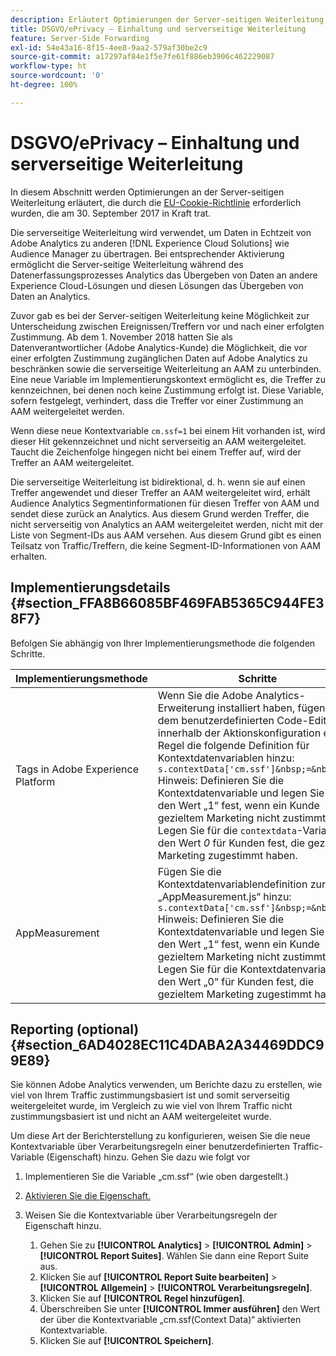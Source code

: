 ```yaml
---
description: Erläutert Optimierungen der Server-seitigen Weiterleitung, die durch die EU-Cookie-Richtlinie veranlasst wurden.
title: DSGVO/ePrivacy – Einhaltung und serverseitige Weiterleitung
feature: Server-Side Forwarding
exl-id: 54e43a16-8f15-4ee8-9aa2-579af30be2c9
source-git-commit: a17297af84e1f5e7fe61f886eb3906c462229087
workflow-type: ht
source-wordcount: '0'
ht-degree: 100%

---
```


# DSGVO/ePrivacy – Einhaltung und serverseitige Weiterleitung

In diesem Abschnitt werden Optimierungen an der Server-seitigen Weiterleitung erläutert, die durch die [EU-Cookie-Richtlinie](https://wikis.ec.europa.eu/display/WEBGUIDE/04.+Cookies+and+similar+technologies) erforderlich wurden, die am 30. September 2017 in Kraft trat.

Die serverseitige Weiterleitung wird verwendet, um Daten in Echtzeit von Adobe Analytics zu anderen [!DNL Experience Cloud Solutions] wie Audience Manager zu übertragen. Bei entsprechender Aktivierung ermöglicht die Server-seitige Weiterleitung während des Datenerfassungsprozesses Analytics das Übergeben von Daten an andere Experience Cloud-Lösungen und diesen Lösungen das Übergeben von Daten an Analytics.

Zuvor gab es bei der Server-seitigen Weiterleitung keine Möglichkeit zur Unterscheidung zwischen Ereignissen/Treffern vor und nach einer erfolgten Zustimmung. Ab dem 1. November 2018 hatten Sie als Datenverantwortlicher (Adobe Analytics-Kunde) die Möglichkeit, die vor einer erfolgten Zustimmung zugänglichen Daten auf Adobe Analytics zu beschränken sowie die serverseitige Weiterleitung an AAM zu unterbinden. Eine neue Variable im Implementierungskontext ermöglicht es, die Treffer zu kennzeichnen, bei denen noch keine Zustimmung erfolgt ist. Diese Variable, sofern festgelegt, verhindert, dass die Treffer vor einer Zustimmung an AAM weitergeleitet werden.

Wenn diese neue Kontextvariable `cm.ssf=1` bei einem Hit vorhanden ist, wird dieser Hit gekennzeichnet und nicht serverseitig an AAM weitergeleitet. Taucht die Zeichenfolge hingegen nicht bei einem Treffer auf, wird der Treffer an AAM weitergeleitet.

Die serverseitige Weiterleitung ist bidirektional, d. h. wenn sie auf einen Treffer angewendet und dieser Treffer an AAM weitergeleitet wird, erhält Audience Analytics Segmentinformationen für diesen Treffer von AAM und sendet diese zurück an Analytics. Aus diesem Grund werden Treffer, die nicht serverseitig von Analytics an AAM weitergeleitet werden, nicht mit der Liste von Segment-IDs aus AAM versehen. Aus diesem Grund gibt es einen Teilsatz von Traffic/Treffern, die keine Segment-ID-Informationen von AAM erhalten.

## Implementierungsdetails {#section_FFA8B66085BF469FAB5365C944FE38F7}

Befolgen Sie abhängig von Ihrer Implementierungsmethode die folgenden Schritte.

| Implementierungsmethode | Schritte |
|--- |--- |
| Tags in Adobe Experience Platform | Wenn Sie die Adobe Analytics-Erweiterung installiert haben, fügen Sie dem benutzerdefinierten Code-Editor innerhalb der Aktionskonfiguration einer Regel die folgende Definition für Kontextdatenvariablen hinzu: <br/>`s.contextData['cm.ssf']&nbsp;=&nbsp;'1' ` <br/> Hinweis: Definieren Sie die Kontextdatenvariable und legen Sie dafür den Wert „1“ fest, wenn ein Kunde gezieltem Marketing nicht zustimmt. Legen Sie für die `contextdata`-Variable den Wert *0* für Kunden fest, die gezieltem Marketing zugestimmt haben. |
| AppMeasurement | Fügen Sie die Kontextdatenvariablendefinition zur Datei „AppMeasurement.js“ hinzu:  <br/>`s.contextData['cm.ssf']&nbsp;=&nbsp;'1' ` <br/>Hinweis: Definieren Sie die Kontextdatenvariable und legen Sie dafür den Wert „1“ fest, wenn ein Kunde gezieltem Marketing nicht zustimmt. Legen Sie für die Kontextdatenvariable den Wert „0“ für Kunden fest, die gezieltem Marketing zugestimmt haben. |

## Reporting (optional) {#section_6AD4028EC11C4DABA2A34469DDC99E89}

Sie können Adobe Analytics verwenden, um Berichte dazu zu erstellen, wie viel von Ihrem Traffic zustimmungsbasiert ist und somit serverseitig weitergeleitet wurde, im Vergleich zu wie viel von Ihrem Traffic nicht zustimmungsbasiert ist und nicht an AAM weitergeleitet wurde.

Um diese Art der Berichterstellung zu konfigurieren, weisen Sie die neue Kontextvariable über Verarbeitungsregeln einer benutzerdefinierten Traffic-Variable (Eigenschaft) hinzu. Gehen Sie dazu wie folgt vor

1. Implementieren Sie die Variable „cm.ssf“ (wie oben dargestellt.)
1. [Aktivieren Sie die Eigenschaft.](/help/admin/admin/c-manage-report-suites/c-edit-report-suites/c-traffic-variables/traffic-var.md)
1. Weisen Sie die Kontextvariable über Verarbeitungsregeln der Eigenschaft hinzu.

   1. Gehen Sie zu **[!UICONTROL Analytics]** > **[!UICONTROL Admin]** > **[!UICONTROL Report Suites]**. Wählen Sie dann eine Report Suite aus.
   1. Klicken Sie auf **[!UICONTROL Report Suite bearbeiten]** > **[!UICONTROL Allgemein]** > **[!UICONTROL Verarbeitungsregeln]**.
   1. Klicken Sie auf **[!UICONTROL Regel hinzufügen]**.
   1. Überschreiben Sie unter **[!UICONTROL Immer ausführen]** den Wert der über die Kontextvariable „cm.ssf(Context Data)“ aktivierten Kontextvariable.
   1. Klicken Sie auf **[!UICONTROL Speichern]**.
